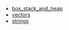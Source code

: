 - [box_stack_and_heap](box_stack_and_heap/README.md)
- [vectors](vectors/README.md)
- [strings](strings/README.md)